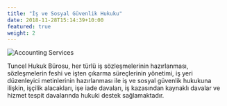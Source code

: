 ```yaml
---
title: "İş ve Sosyal Güvenlik Hukuku"
date: 2018-11-28T15:14:39+10:00
featured: true
weight: 2
---
```

![Accounting Services](/images/iş-hukuku.jpg)

Tuncel Hukuk Bürosu, her türlü iş sözleşmelerinin hazırlanması, sözleşmelerin feshi ve işten çıkarma süreçlerinin yönetimi, iş yeri düzenleyici metinlerinin hazırlanması ile iş ve sosyal güvenlik hukukuna ilişkin, işçilik alacakları, işe iade davaları, iş kazasından kaynaklı davalar ve hizmet tespit davalarında hukuki destek sağlamaktadır.


